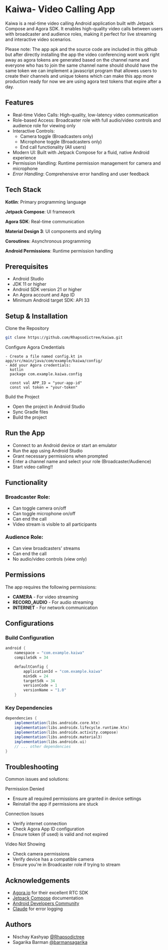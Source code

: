 # Kaiwa- Video Calling App

Kaiwa is a real-time video calling Android application built with Jetpack Compose and Agora SDK. It enables high-quality video calls between users with broadcaster and audience roles, making it perfect for live streaming and interactive video scenarios.

Please note: The app apk and the source code are included in this github but after directly installing the app the video conferencing wont work right away as agora tokens are generated based on the channel name and everyone who has to join the same channel name should 
should have the same token we can implement a javascript program that allowes users to create their channels and unique tokens which can make this app more production ready for now we are using agora test tokens that expire after a day.


## Features

- Real-time Video Calls: High-quality, low-latency video communication
- Role-based Access: Broadcaster role with full audio/video controls and audience role for viewing only
- Interactive Controls:
  - Camera toggle (Broadcasters only)
  - Microphone toggle (Broadcasters only)
  - End call functionality (All users)
- Modern UI: Built with Jetpack Compose for a fluid, native Android experience
- Permission Handling: Runtime permission management for camera and microphone
- *Error Handling*: Comprehensive error handling and user feedback



## Tech Stack

**Kotlin**: Primary programming language

**Jetpack Compose**: UI framework

**Agora SDK**: Real-time communication

**Material Design 3**: UI components and styling

**Coroutines**: Asynchronous programming

**Android Permissions**: Runtime permission handling



## Prerequisites

- Android Studio
- JDK 11 or higher
- Android SDK version 21 or higher
- An Agora account and App ID
- Minimum Android target SDK: API 33 


## Setup & Installation

Clone the Repository
   
```bash
git clone https://github.com/Rhapsodictree/kaiwa.git

```
Configure Agora Credentials

    - Create a file named config.kt in app/src/main/java/com/example/kaiwa/config/
    - Add your Agora credentials:
      kotlin
      package com.example.kaiwa.config

      const val APP_ID = "your-app-id"
      const val token = "your-token" 

    
      
  Build the Project

   - Open the project in Android Studio
   - Sync Gradle files
   - Build the project
   
 ##  Run the App
 - Connect to an Android device or start an emulator
 -  Run the app using Android Studio
 - Grant necessary permissions when prompted
 - Enter a channel name and select your role (Broadcaster/Audience)
 - Start video calling!!


    
## Functionality

### Broadcaster Role:
- Can toggle camera on/off
- Can toggle microphone on/off
- Can end the call
- Video stream is visible to all participants

### Audience Role:
- Can view broadcasters' streams
- Can end the call
- No audio/video controls (view only)


## Permissions

The app requires the following permissions:
- **CAMERA** - For video streaming
- **RECORD_AUDIO** - For audio streaming
- **INTERNET** - For network communication

## Configurations

### Build Configuration

```gradle
android {
    namespace = "com.example.kaiwa"
    compileSdk = 34

    defaultConfig {
        applicationId = "com.example.kaiwa"
        minSdk = 24
        targetSdk = 34
        versionCode = 1
        versionName = "1.0"
    }
```
### Key Dependencies

```gradle
dependencies {
    implementation(libs.androidx.core.ktx)
    implementation(libs.androidx.lifecycle.runtime.ktx)
    implementation(libs.androidx.activity.compose)
    implementation(libs.androidx.material3)
    implementation(libs.androidx.ui)
    // ... other dependencies
}
```
##  Troubleshooting

Common issues and solutions:

Permission Denied
   - Ensure all required permissions are granted in device settings
   - Reinstall the app if permissions are stuck

Connection Issues
   - Verify internet connection
   - Check Agora App ID configuration
   - Ensure token (if used) is valid and not expired

Video Not Showing
   - Check camera permissions
   - Verify device has a compatible camera
   - Ensure you're in Broadcaster role if trying to stream



## Acknowledgements

- [Agora.io](https://www.agora.io/) for their excellent RTC SDK
- [Jetpack Compose](https://developer.android.com/jetpack/compose) documentation
- [Android Developers Community](https://developer.android.com/community)
- [Claude](https://claude.ai/new) for error logging

## Authors

- Nischay Kashyap [@Rhapsodictree](https://github.com/Rhapsodictree)
- Sagarika Barman [@barmansagarika](https://github.com/barmansagarika)
